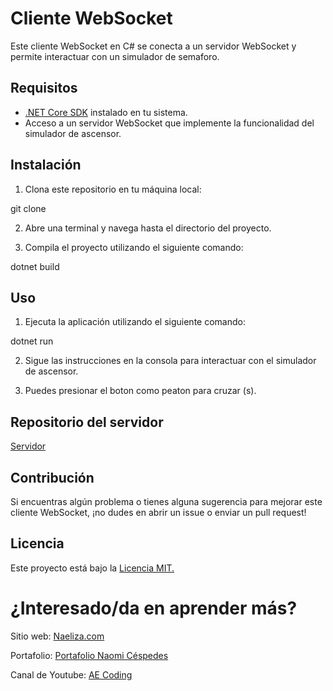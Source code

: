 # Cliente WebSocket

Este cliente WebSocket en C# se conecta a un servidor WebSocket y permite interactuar con un simulador de semaforo.

## Requisitos

- [.NET Core SDK](https://dotnet.microsoft.com/download) instalado en tu sistema.
- Acceso a un servidor WebSocket que implemente la funcionalidad del simulador de ascensor.

## Instalación

1. Clona este repositorio en tu máquina local:

git clone <url-del-repositorio>

2. Abre una terminal y navega hasta el directorio del proyecto.

3. Compila el proyecto utilizando el siguiente comando:

dotnet build

## Uso

1. Ejecuta la aplicación utilizando el siguiente comando:

dotnet run

2. Sigue las instrucciones en la consola para interactuar con el simulador de ascensor.

3. Puedes presionar el boton como peaton para cruzar (s). 


## Repositorio del servidor

[Servidor](https://github.com/Naeliza/Problema-de-Cruce-Peatonal)

## Contribución

Si encuentras algún problema o tienes alguna sugerencia para mejorar este cliente WebSocket, ¡no dudes en abrir un issue o enviar un pull request!

## Licencia

Este proyecto está bajo la [Licencia MIT.
](https://github.com/Naeliza/Problema-de-Cruce-Peatonal-Cliente/tree/master?tab=MIT-1-ov-file#)
# ¿Interesado/da en aprender más?

Sitio web: [Naeliza.com](https://naeliza.com/)

Portafolio: [Portafolio Naomi Céspedes](https://naeliza.netlify.app/#home)

Canal de Youtube: [AE Coding](https://www.youtube.com/@AECoding)
